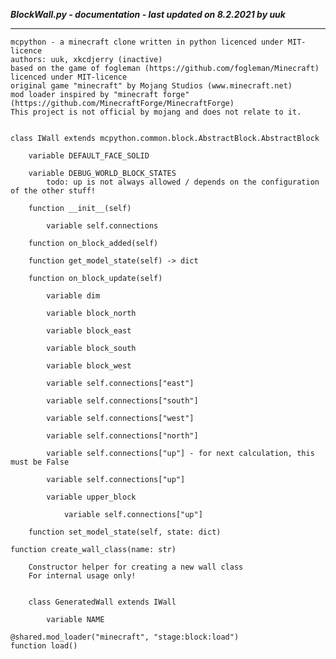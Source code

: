 ***BlockWall.py - documentation - last updated on 8.2.2021 by uuk***
___

    mcpython - a minecraft clone written in python licenced under MIT-licence
    authors: uuk, xkcdjerry (inactive)
    based on the game of fogleman (https://github.com/fogleman/Minecraft) licenced under MIT-licence
    original game "minecraft" by Mojang Studios (www.minecraft.net)
    mod loader inspired by "minecraft forge" (https://github.com/MinecraftForge/MinecraftForge)
    This project is not official by mojang and does not relate to it.


    class IWall extends mcpython.common.block.AbstractBlock.AbstractBlock

        variable DEFAULT_FACE_SOLID

        variable DEBUG_WORLD_BLOCK_STATES
            todo: up is not always allowed / depends on the configuration of the other stuff!

        function __init__(self)

            variable self.connections

        function on_block_added(self)

        function get_model_state(self) -> dict

        function on_block_update(self)

            variable dim

            variable block_north

            variable block_east

            variable block_south

            variable block_west

            variable self.connections["east"]

            variable self.connections["south"]

            variable self.connections["west"]

            variable self.connections["north"]

            variable self.connections["up"] - for next calculation, this must be False

            variable self.connections["up"]

            variable upper_block

                variable self.connections["up"]

        function set_model_state(self, state: dict)

    function create_wall_class(name: str)
        
        Constructor helper for creating a new wall class
        For internal usage only!


        class GeneratedWall extends IWall

            variable NAME

    @shared.mod_loader("minecraft", "stage:block:load")
    function load()
